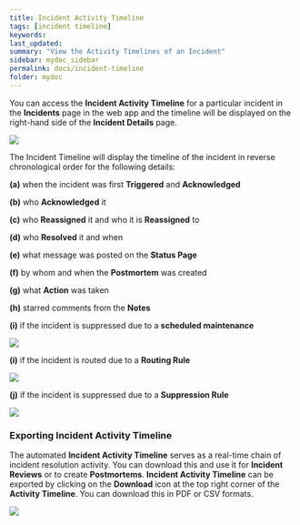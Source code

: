 ```yaml
---
title: Incident Activity Timeline
tags: [incident timeline]
keywords:
last_updated:
summary: "View the Activity Timelines of an Incident"
sidebar: mydoc_sidebar
permalink: docs/incident-timeline
folder: mydoc
---
```


You can access the **Incident Activity Timeline** for a particular incident in the **Incidents** page in the web app and the timeline will be displayed on the right-hand side of the **Incident Details** page.

![](images/timeline_1.png)

The Incident Timeline will display the timeline of the incident in reverse chronological order for the following details:

**(a)** when the incident was first **Triggered** and **Acknowledged**

**(b)** who **Acknowledged** it 

**(c)** who **Reassigned** it and who it is **Reassigned** to 

**(d)** who **Resolved** it and when

**(e)** what message was posted on the **Status Page**

**(f)** by whom and when the **Postmortem** was created

**(g)** what **Action** was taken

**(h)** starred comments from the **Notes**

**(i)** if the incident is suppressed due to a **scheduled maintenance**

![](images/maintenance_timeline.png)

**(i)** if the incident is routed due to a **Routing Rule**

![](images/routing_reason.png)

**(j)** if the incident is suppressed due to a **Suppression Rule**

![](images/suppression_reason.png)

### Exporting Incident Activity Timeline

The automated **Incident Activity Timeline** serves as a real-time chain of incident resolution activity. You can download this and use it for **Incident Reviews** or to create **Postmortems**. **Incident Activity Timeline** can be exported by clicking on the **Download** icon at the top right corner of the **Activity Timeline**. You can download this in PDF or CSV formats.

![](images/timeline_2.png)
